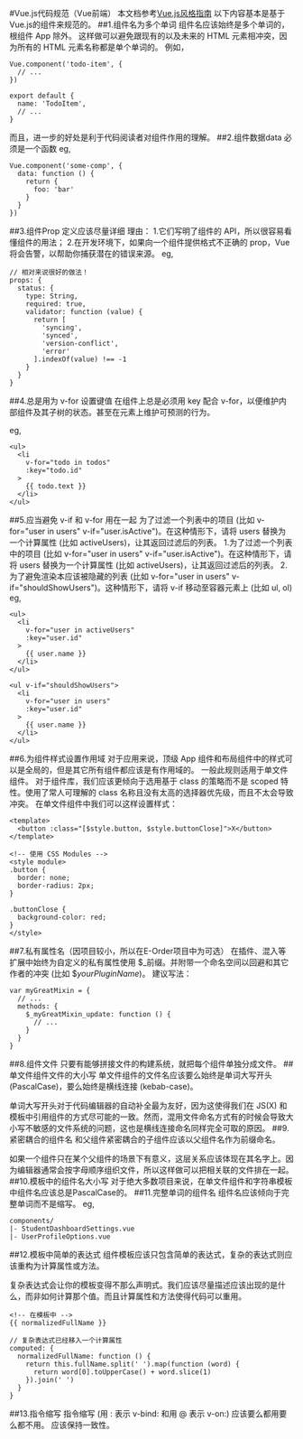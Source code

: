 #Vue.js代码规范（Vue前端）
本文档参考[Vue.js风格指南](http://https://cn.vuejs.org/v2/style-guide)
以下内容基本是基于Vue.js的组件来规范的。
##1.组件名为多个单词
组件名应该始终是多个单词的，根组件 App 除外。
这样做可以避免跟现有的以及未来的 HTML 元素相冲突，因为所有的 HTML 元素名称都是单个单词的。
例如，
```
Vue.component('todo-item', {
  // ...
})
```
```
export default {
  name: 'TodoItem',
  // ...
}
```
而且，进一步的好处是利于代码阅读者对组件作用的理解。
##2.组件数据data 必须是一个函数
eg,
```
Vue.component('some-comp', {
  data: function () {
    return {
      foo: 'bar'
    }
  }
})
```
##3.组件Prop 定义应该尽量详细
理由：
1.它们写明了组件的 API，所以很容易看懂组件的用法；
2.在开发环境下，如果向一个组件提供格式不正确的 prop，Vue 将会告警，以帮助你捕获潜在的错误来源。
eg,
```
// 相对来说很好的做法！
props: {
  status: {
    type: String,
    required: true,
    validator: function (value) {
      return [
        'syncing',
        'synced',
        'version-conflict',
        'error'
      ].indexOf(value) !== -1
    }
  }
}
```

##4.总是用为 v-for 设置键值
在组件上总是必须用 key 配合 v-for，以便维护内部组件及其子树的状态。甚至在元素上维护可预测的行为。

eg,
```
<ul>
  <li
    v-for="todo in todos"
    :key="todo.id"
  >
    {{ todo.text }}
  </li>
</ul>
```

##5.应当避免 v-if 和 v-for 用在一起
为了过滤一个列表中的项目 (比如 v-for="user in users" v-if="user.isActive")。在这种情形下，请将 users 替换为一个计算属性 (比如 activeUsers)，让其返回过滤后的列表。
1.为了过滤一个列表中的项目 (比如 v-for="user in users" v-if="user.isActive")。在这种情形下，请将 users 替换为一个计算属性 (比如 activeUsers)，让其返回过滤后的列表。
2.为了避免渲染本应该被隐藏的列表 (比如 v-for="user in users" v-if="shouldShowUsers")。这种情形下，请将 v-if 移动至容器元素上 (比如 ul, ol)
eg,
```
<ul>
  <li
    v-for="user in activeUsers"
    :key="user.id"
  >
    {{ user.name }}
  </li>
</ul>
```
```
<ul v-if="shouldShowUsers">
  <li
    v-for="user in users"
    :key="user.id"
  >
    {{ user.name }}
  </li>
</ul>
```

##6.为组件样式设置作用域
对于应用来说，顶级 App 组件和布局组件中的样式可以是全局的，但是其它所有组件都应该是有作用域的。
一般此规则适用于单文件组件。
对于组件库，我们应该更倾向于选用基于 class 的策略而不是 scoped 特性。使用了常人可理解的 class 名称且没有太高的选择器优先级，而且不太会导致冲突。
在单文件组件中我们可以这样设置样式：
```
<template>
  <button :class="[$style.button, $style.buttonClose]">X</button>
</template>

<!-- 使用 CSS Modules -->
<style module>
.button {
  border: none;
  border-radius: 2px;
}

.buttonClose {
  background-color: red;
}
</style>
```
##7.私有属性名（因项目较小，所以在E-Order项目中为可选）
在插件、混入等扩展中始终为自定义的私有属性使用 $_前缀。并附带一个命名空间以回避和其它作者的冲突 (比如 $_yourPluginName_)。
建议写法：
```
var myGreatMixin = {
  // ...
  methods: {
    $_myGreatMixin_update: function () {
      // ...
    }
  }
}
```
##8.组件文件
只要有能够拼接文件的构建系统，就把每个组件单独分成文件。
##单文件组件文件的大小写
单文件组件的文件名应该要么始终是单词大写开头 (PascalCase)，要么始终是横线连接 (kebab-case)。

单词大写开头对于代码编辑器的自动补全最为友好，因为这使得我们在 JS(X) 和模板中引用组件的方式尽可能的一致。然而，混用文件命名方式有的时候会导致大小写不敏感的文件系统的问题，这也是横线连接命名同样完全可取的原因。
##9.紧密耦合的组件名
和父组件紧密耦合的子组件应该以父组件名作为前缀命名。

如果一个组件只在某个父组件的场景下有意义，这层关系应该体现在其名字上。因为编辑器通常会按字母顺序组织文件，所以这样做可以把相关联的文件排在一起。
##10.模板中的组件名大小写
对于绝大多数项目来说，在单文件组件和字符串模板中组件名应该总是PascalCase的。
##11.完整单词的组件名
组件名应该倾向于完整单词而不是缩写。
eg,
```
components/
|- StudentDashboardSettings.vue
|- UserProfileOptions.vue
```
##12.模板中简单的表达式
组件模板应该只包含简单的表达式，复杂的表达式则应该重构为计算属性或方法。

复杂表达式会让你的模板变得不那么声明式。我们应该尽量描述应该出现的是什么，而非如何计算那个值。而且计算属性和方法使得代码可以重用。
```
<!-- 在模板中 -->
{{ normalizedFullName }}
```
```
// 复杂表达式已经移入一个计算属性
computed: {
  normalizedFullName: function () {
    return this.fullName.split(' ').map(function (word) {
      return word[0].toUpperCase() + word.slice(1)
    }).join(' ')
  }
}
```
##13.指令缩写
指令缩写 (用 : 表示 v-bind: 和用 @ 表示 v-on:) 应该要么都用要么都不用。
应该保持一致性。